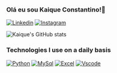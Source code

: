 ### Olá eu sou Kaique Constantino!👋

[![Linkedin](https://img.shields.io/badge/LinkedIn-0077B5?style=for-the-badge&logo=linkedin&logoColor=white)](https://www.linkedin.com/in/kaique-coutinho-04ktc04)
[![Instagram](https://img.shields.io/badge/Instagram-E4405F?style=for-the-badge&logo=instagram&logoColor=white)](https://www.instagram.com/kaique.k_k/)


![Kaique's GitHub stats](https://github-readme-stats.vercel.app/api?username=KaiqueConstantino&show_icons=true&theme=dracula)


### Technologies I use on a daily basis
[![Python](https://img.shields.io/badge/Python-14354C?style=for-the-badge&logo=python&logoColor=white)]()
[![MySql](https://img.shields.io/badge/MySQL-005C84?style=for-the-badge&logo=mysql&logoColor=white)]()
[![Excel](https://img.shields.io/badge/Microsoft_Excel-217346?style=for-the-badge&logo=microsoft-excel&logoColor=white)]()
[![Vscode](https://img.shields.io/badge/Visual_Studio_Code-0078D4?style=for-the-badge&logo=visual%20studio%20code&logoColor=white)]()

